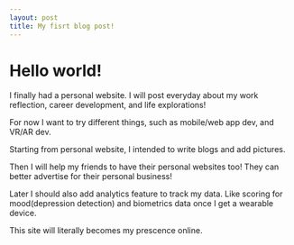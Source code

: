 ```yaml
---
layout: post
title: My fisrt blog post!
---
```


# Hello world! 

I finally had a personal website. I will post everyday about my work reflection, career development, and life explorations!

For now I want to try different things, such as mobile/web app dev, and VR/AR dev. 

Starting from personal website, I intended to write blogs and add pictures. 

Then I will help my friends to have their personal websites too! They can better advertise for their personal business!

Later I should also add analytics feature to track my data. Like scoring for mood(depression detection) and biometrics data once I get a wearable device. 

This site will literally becomes my prescence online. 
